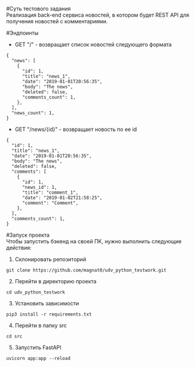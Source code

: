 #Суть тестового задания  
Реализация back-end сервиса новостей, в котором будет REST API для получения новостей с комментариями.  

#Эндпоинты  
- GET "/" - возвращает список новостей следующего формата  
```
{
  "news": [
    {
      "id": 1,
      "title": "news_1",
      "date": "2019-01-01T20:56:35",
      "body": "The news",
      "deleted": false,
      "comments_count": 1,
    },
  ],
  "news_count": 1,
}
```  
- GET "/news/{id}" - возвращает новость по ее id  
```
{
  "id": 1,
  "title": "news_1",
  "date": "2019-01-01T20:56:35",
  "body": "The news",
  "deleted": false,
  "comments": [
    {
      "id": 1,
      "news_id": 1,
      "title": "comment_1",
      "date": "2019-01-02T21:58:25",
      "comment": "Comment",
    },
  ],
  "comments_count": 1,
}
```  
#Запуск проекта  
Чтобы запустить бэкенд на своей ПК, нужно выполнить следующие действия:
  
1. Склонировать репозиторий  

```git clone https://github.com/magnat0/udv_python_testwork.git```  
  
2. Перейти в директорию проекта  
  
```cd udv_python_testwork```  
  
3. Установить зависимости  
  
```pip3 install -r requirements.txt```  
  
4. Перейти в папку src  
  
```cd src```  
  
5. Запустить FastAPI 

```uvicorn app:app --reload```  

